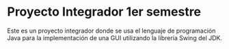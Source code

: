 # Proyecto Integrador 1er semestre
Este es un proyecto integrador donde se usa el lenguaje de programación Java para la implementación de una GUI utilizando la librería Swing del JDK.
